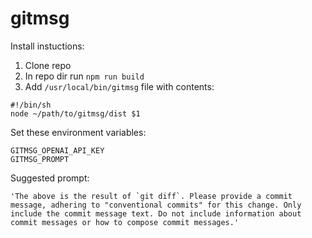 # gitmsg

Install instuctions:

1. Clone repo
2. In repo dir run `npm run build`
3. Add `/usr/local/bin/gitmsg` file with contents:

```
#!/bin/sh
node ~/path/to/gitmsg/dist $1
```

Set these environment variables:

```
GITMSG_OPENAI_API_KEY
GITMSG_PROMPT
```

Suggested prompt:
```
'The above is the result of `git diff`. Please provide a commit message, adhering to "conventional commits" for this change. Only include the commit message text. Do not include information about commit messages or how to compose commit messages.'
```
